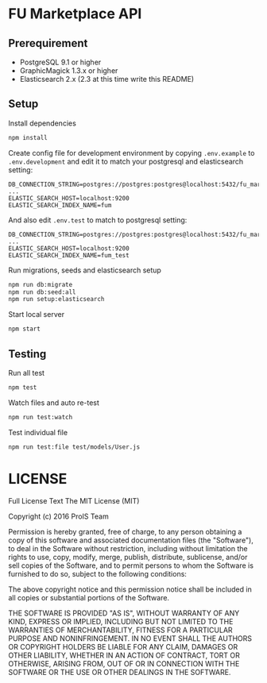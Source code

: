 # FU Marketplace API

## Prerequirement
- PostgreSQL 9.1 or higher
- GraphicMagick 1.3.x or higher
- Elasticsearch 2.x (2.3 at this time write this README)

## Setup
Install dependencies
```bash
npm install
```

Create config file for development environment by copying `.env.example` to `.env.development` and edit it to match your postgresql and elasticsearch setting:
```
DB_CONNECTION_STRING=postgres://postgres:postgres@localhost:5432/fu_marketplace
...
ELASTIC_SEARCH_HOST=localhost:9200
ELASTIC_SEARCH_INDEX_NAME=fum
```

And also edit `.env.test` to match to postgresql setting:
```
DB_CONNECTION_STRING=postgres://postgres:postgres@localhost:5432/fu_marketplace_test
...
ELASTIC_SEARCH_HOST=localhost:9200
ELASTIC_SEARCH_INDEX_NAME=fum_test
```

Run migrations, seeds and elasticsearch setup
```bash
npm run db:migrate
npm run db:seed:all
npm run setup:elasticsearch
```

Start local server
```bash
npm start
```

## Testing
Run all test
```bash
npm test
```

Watch files and auto re-test
```bash
npm run test:watch
```

Test individual file
```bash
npm run test:file test/models/User.js
```

# LICENSE
Full License Text
The MIT License (MIT)

Copyright (c) 2016 ProIS Team

Permission is hereby granted, free of charge, to any person obtaining a copy of this software and associated documentation files (the "Software"), to deal in the Software without restriction, including without limitation the rights to use, copy, modify, merge, publish, distribute, sublicense, and/or sell copies of the Software, and to permit persons to whom the Software is furnished to do so, subject to the following conditions:

The above copyright notice and this permission notice shall be included in all copies or substantial portions of the Software.

THE SOFTWARE IS PROVIDED "AS IS", WITHOUT WARRANTY OF ANY KIND, EXPRESS OR IMPLIED, INCLUDING BUT NOT LIMITED TO THE WARRANTIES OF MERCHANTABILITY, FITNESS FOR A PARTICULAR PURPOSE AND NONINFRINGEMENT. IN NO EVENT SHALL THE AUTHORS OR COPYRIGHT HOLDERS BE LIABLE FOR ANY CLAIM, DAMAGES OR OTHER LIABILITY, WHETHER IN AN ACTION OF CONTRACT, TORT OR OTHERWISE, ARISING FROM, OUT OF OR IN CONNECTION WITH THE SOFTWARE OR THE USE OR OTHER DEALINGS IN THE SOFTWARE.
